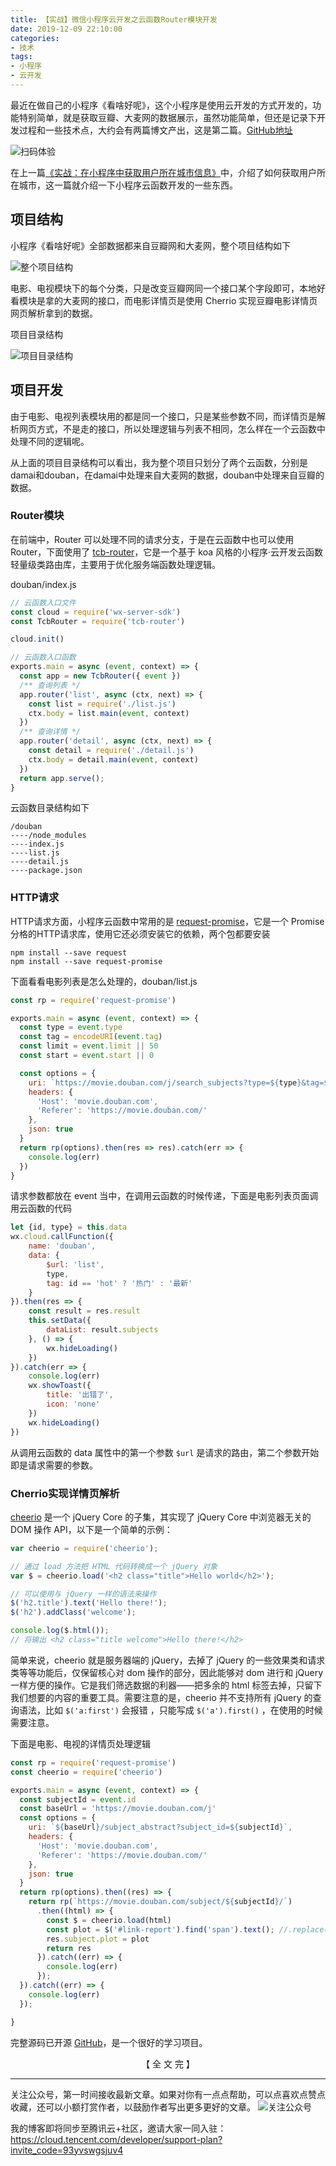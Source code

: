 ```yaml
---
title: 【实战】微信小程序云开发之云函数Router模块开发
date: 2019-12-09 22:10:00
categories:
- 技术
tags:
- 小程序
- 云开发
---
```


最近在做自己的小程序《看啥好呢》，这个小程序是使用云开发的方式开发的，功能特别简单，就是获取豆瓣、大麦网的数据展示，虽然功能简单，但还是记录下开发过程和一些技术点，大约会有两篇博文产出，这是第二篇。[GitHub地址](https://github.com/dunizb/what-to-see-wxapp)
<!-- more -->

![扫码体验](https://i.loli.net/2019/12/08/jXlkvBVeorhiG97.png)

在上一篇[《实战：在小程序中获取用户所在城市信息》](https://blog.zhangbing.site/2019/12/08/%E5%AE%9E%E6%88%98%EF%BC%9A%E5%9C%A8%E5%B0%8F%E7%A8%8B%E5%BA%8F%E4%B8%AD%E8%8E%B7%E5%8F%96%E7%94%A8%E6%88%B7%E6%89%80%E5%9C%A8%E5%9F%8E%E5%B8%82%E4%BF%A1%E6%81%AF/)中，介绍了如何获取用户所在城市，这一篇就介绍一下小程序云函数开发的一些东西。

## 项目结构

小程序《看啥好呢》全部数据都来自豆瓣网和大麦网，整个项目结构如下

![整个项目结构](https://gitee.com/dunizb/cloudimg/raw/jsdelivr/20191217/WX20191217-211734@2x.png)

电影、电视模块下的每个分类，只是改变豆瓣网同一个接口某个字段即可，本地好看模块是拿的大麦网的接口，而电影详情页是使用 Cherrio 实现豆瓣电影详情页网页解析拿到的数据。

项目目录结构

![项目目录结构](https://gitee.com/dunizb/cloudimg/raw/jsdelivr/20191217/WX20191217-214515@2x.png)

## 项目开发

由于电影、电视列表模块用的都是同一个接口，只是某些参数不同，而详情页是解析网页方式，不是走的接口，所以处理逻辑与列表不相同，怎么样在一个云函数中处理不同的逻辑呢。

从上面的项目目录结构可以看出，我为整个项目只划分了两个云函数，分别是damai和douban，在damai中处理来自大麦网的数据，douban中处理来自豆瓣的数据。

### Router模块

在前端中，Router 可以处理不同的请求分支，于是在云函数中也可以使用 Router，下面使用了 [tcb-router](https://www.npmjs.com/package/tcb-router)，它是一个基于 koa 风格的小程序·云开发云函数轻量级类路由库，主要用于优化服务端函数处理逻辑。


douban/index.js
```js
// 云函数入口文件
const cloud = require('wx-server-sdk')
const TcbRouter = require('tcb-router')

cloud.init()

// 云函数入口函数
exports.main = async (event, context) => {
  const app = new TcbRouter({ event })
  /** 查询列表 */
  app.router('list', async (ctx, next) => {
    const list = require('./list.js')
    ctx.body = list.main(event, context)
  })
  /** 查询详情 */
  app.router('detail', async (ctx, next) => {
    const detail = require('./detail.js')
    ctx.body = detail.main(event, context)
  })
  return app.serve();
}
```

云函数目录结构如下
```
/douban
----/node_modules
----index.js
----list.js
----detail.js
----package.json
```

### HTTP请求

HTTP请求方面，小程序云函数中常用的是 [request-promise](https://www.npmjs.com/package/request-promise)，它是一个 Promise 分格的HTTP请求库，使用它还必须安装它的依赖，两个包都要安装

```
npm install --save request
npm install --save request-promise
```

下面看看电影列表是怎么处理的，douban/list.js

```js
const rp = require('request-promise')

exports.main = async (event, context) => {
  const type = event.type
  const tag = encodeURI(event.tag)
  const limit = event.limit || 50
  const start = event.start || 0

  const options = {
    uri: `https://movie.douban.com/j/search_subjects?type=${type}&tag=${tag}&page_limit=${limit}&page_start=${start}`,
    headers: {
      'Host': 'movie.douban.com',
      'Referer': 'https://movie.douban.com/'
    },
    json: true
  }
  return rp(options).then(res => res).catch(err => {
    console.log(err)
  })
}
```

请求参数都放在 event 当中，在调用云函数的时候传递，下面是电影列表页面调用云函数的代码

```js
let {id, type} = this.data
wx.cloud.callFunction({
    name: 'douban',
    data: {
        $url: 'list',
        type,
        tag: id == 'hot' ? '热门' : '最新'
    }
}).then(res => {
    const result = res.result
    this.setData({
        dataList: result.subjects
    }, () => {
        wx.hideLoading()
    })
}).catch(err => {
    console.log(err)
    wx.showToast({
        title: '出错了',
        icon: 'none'
    })
    wx.hideLoading()
})
```

从调用云函数的 data 属性中的第一个参数 `$url` 是请求的路由，第二个参数开始即是请求需要的参数。

### Cherrio实现详情页解析

[cheerio](https://npmjs.org/package/cheerio) 是一个 jQuery Core 的子集，其实现了 jQuery Core 中浏览器无关的 DOM 操作 API，以下是一个简单的示例：

```js
var cheerio = require('cheerio');

// 通过 load 方法把 HTML 代码转换成一个 jQuery 对象
var $ = cheerio.load('<h2 class="title">Hello world</h2>');

// 可以使用与 jQuery 一样的语法来操作
$('h2.title').text('Hello there!');
$('h2').addClass('welcome');

console.log($.html());
// 将输出 <h2 class="title welcome">Hello there!</h2>
```

简单来说，cheerio 就是服务器端的 jQuery，去掉了 jQuery 的一些效果类和请求类等等功能后，仅保留核心对 dom 操作的部分，因此能够对 dom 进行和 jQuery 一样方便的操作。它是我们筛选数据的利器——把多余的 html 标签去掉，只留下我们想要的内容的重要工具。需要注意的是，cheerio 并不支持所有 jQuery 的查询语法，比如 `$('a:first')` 会报错 ，只能写成  `$('a').first()` ，在使用的时候需要注意。

下面是电影、电视的详情页处理逻辑

```js
const rp = require('request-promise')
const cheerio = require('cheerio')

exports.main = async (event, context) => {
  const subjectId = event.id
  const baseUrl = 'https://movie.douban.com/j'
  const options = {
    uri: `${baseUrl}/subject_abstract?subject_id=${subjectId}`,
    headers: {
      'Host': 'movie.douban.com',
      'Referer': 'https://movie.douban.com/'
    },
    json: true
  }
  return rp(options).then((res) => {
    return rp(`https://movie.douban.com/subject/${subjectId}/`)
      .then((html) => {
        const $ = cheerio.load(html)
        const plot = $('#link-report').find('span').text(); //.replace(/\s/g, '')
        res.subject.plot = plot
        return res
      }).catch((err) => {
        console.log(err)
      });
  }).catch((err) => {
    console.log(err)
  });

}
```

完整源码已开源 [GitHub](https://github.com/dunizb/what-to-see-wxapp)，是一个很好的学习项目。

<div style="text-align:center;">【 全 文 完 】</div>

*************
关注公众号，第一时间接收最新文章。如果对你有一点点帮助，可以点喜欢点赞点收藏，还可以小额打赏作者，以鼓励作者写出更多更好的文章。
![关注公众号](https://i.loli.net/2019/11/06/SdgA4QFiTzMeHyI.jpg)

我的博客即将同步至腾讯云+社区，邀请大家一同入驻：https://cloud.tencent.com/developer/support-plan?invite_code=93yvswgsjuv4